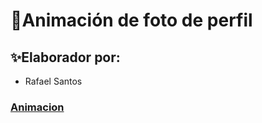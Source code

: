 # 🚀Animación de foto de perfil
## ✨Elaborador por:
* Rafael Santos
### [Animacion](https://rafaelasantostrujillo.github.io/photoAnimation/ "Photo Animation")

